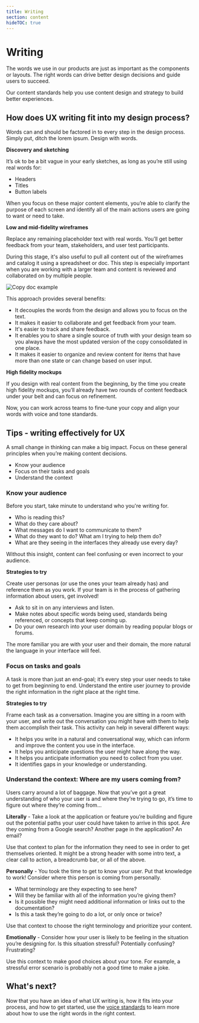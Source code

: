 ```yaml
---
title: Writing
section: content
hideTOC: true
---
```

# Writing
The words we use in our products are just as important as the components or layouts. The right words can drive better design decisions and guide users to succeed.

Our content standards help you use content design and strategy to build better experiences.

## How does UX writing fit into my design process?

Words can and should be factored in to every step in the design process. Simply put, ditch the lorem ipsum. Design with words.

**Discovery and sketching**

It’s ok to be a bit vague in your early sketches, as long as you’re still using real words for:
* Headers
* Titles
* Button labels

When you focus on these major content elements, you’re able to clarify the purpose of each screen and identify all of the main actions users are going to want or need to take.

**Low and mid-fidelity wireframes**

Replace any remaining placeholder text with real words. You’ll get better feedback from your team, stakeholders, and user test participants.

During this stage, it's also useful to pull all content out of the wireframes and catalog it using a spreadsheet or doc. This step is especially important when you are working with a larger team and content is reviewed and collaborated on by multiple people.

![Copy doc example](./img/copydoc.png)

This approach provides several benefits:
* It decouples the words from the design and allows you to focus on the text.
* It makes it easier to collaborate and get feedback from your team.
* It's easier to track and share feedback.
* It enables you to share a single source of truth with your design team so you always have the most updated version of the copy consolidated in one place.
* It makes it easier to organize and review content for items that have more than one state or can change based on user input.

**High fidelity mockups**

If you design with real content from the beginning, by the time you create high fidelity mockups, you’ll already have two rounds of content feedback under your belt and can focus on refinement.

Now, you can work across teams to fine-tune your copy and align your words with voice and tone standards.

## Tips - writing effectively for UX

A small change in thinking can make a big impact. Focus on these general principles when you’re making content decisions.

* Know your audience
* Focus on their tasks and goals
* Understand the context

### Know your audience

Before you start, take minute to understand who you're writing for.

* Who is reading this?
* What do they care about?
* What messages do I want to communicate to them?
* What do they want to do? What am I trying to help them do?
* What are they seeing in the interfaces they already use every day?

Without this insight, content can feel confusing or even incorrect to your audience.

**Strategies to try**

Create user personas (or use the ones your team already has) and reference them as you work. If your team is in the process of gathering information about users, get involved!

* Ask to sit in on any interviews and listen.
* Make notes about specific words being used, standards being referenced, or concepts that keep coming up.
* Do your own research into your user domain by reading popular blogs or forums.

The more familiar you are with your user and their domain, the more natural the language in your interface will feel.

### Focus on tasks and goals

A task is more than just an end-goal; it’s every step your user needs to take to get from beginning to end. Understand the entire user journey to provide the right information in the right place at the right time.

**Strategies to try**

Frame each task as a conversation. Imagine you are sitting in a room with your user, and write out the conversation you might have with them to help them accomplish their task. This activity can help in several different ways:
* It helps you write in a natural and conversational way, which can inform and improve the content you use in the interface.
* It helps you anticipate questions the user might have along the way.
* It helps you anticipate information you need to collect from you user.
* It identifies gaps in your knowledge or understanding.

### Understand the context: Where are my users coming from?

Users carry around a lot of baggage. Now that you’ve got a great understanding of who your user is and where they’re trying to go, it’s time to figure out where they’re coming from...

**Literally** - Take a look at the application or feature you’re building and figure out the potential paths your user could have taken to arrive in this spot. Are they coming from a Google search? Another page in the application? An email?

Use that context to plan for the information they need to see in order to get themselves oriented. It might be a strong header with some intro text, a clear call to action, a breadcrumb bar, or all of the above.

**Personally** - You took the time to get to know your user. Put that knowledge to work! Consider where this person is coming from personally.
* What terminology are they expecting to see here?
* Will they be familiar with all of the information you’re giving them?
* Is it possible they might need additional information or links out to the documentation?
* Is this a task they’re going to do a lot, or only once or twice?

Use that context to choose the right terminology and prioritize your content.

**Emotionally** - Consider how your user is likely to be feeling in the situation you’re designing for. Is this situation stressful? Potentially confusing? Frustrating?

Use this context to make good choices about your tone. For example, a stressful error scenario is probably not a good time to make a joke.

## What's next?

Now that you have an idea of what UX writing is, how it fits into your process, and how to get started, use the [voice standards](/design-guidelines/content/voice-and-tone) to learn more about how to use the right words in the right context.
